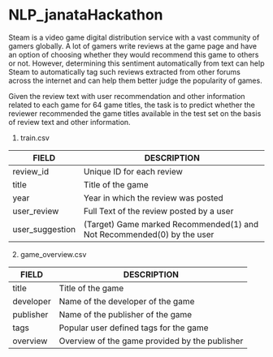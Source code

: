 # NLP_janataHackathon

Steam is a video game digital distribution service with a vast community of gamers globally. A lot of gamers write reviews at the game page and have an option of choosing whether they would recommend this game to others or not. However, determining this sentiment automatically from text can help Steam to automatically tag such reviews extracted from other forums across the internet and can help them better judge the popularity of games.

Given the review text with user recommendation and other information related to each game for 64 game titles, the task is to predict whether the reviewer recommended the game titles available in the test set on the basis of review text and other information.


1. train.csv


| FIELD | DESCRIPTION |
| -----|----|
| review_id | Unique ID for each review |
| title |Title of the game |
| year | Year in which the review was posted |
| user_review | Full Text of the review posted by a user |
| user_suggestion | (Target) Game marked Recommended(1) and Not Recommended(0) by the user |

2. game_overview.csv

| FIELD | DESCRIPTION |
| -----|----|
|title | Title of the game
|developer | Name of the developer of the game
|publisher | Name of the publisher of the game
|tags | Popular user defined tags for the game
|overview | Overview of the game provided by the publisher

